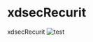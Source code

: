 # xdsecRecurit
xdsecRecurit
![test](https://www.google.com/images/branding/googlelogo/1x/googlelogo_color_272x92dp.png)
